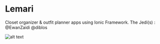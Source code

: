 # Lemari
Closet organizer &amp; outfit planner apps using Ionic Framework.
The Jedi(s) : @EwanZaidi @diblos

![alt text](https://i.imgur.com/38rskgS.png)
